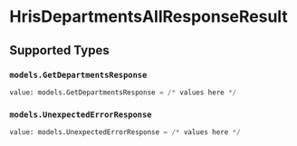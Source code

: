 # HrisDepartmentsAllResponseResult


## Supported Types

### `models.GetDepartmentsResponse`

```python
value: models.GetDepartmentsResponse = /* values here */
```

### `models.UnexpectedErrorResponse`

```python
value: models.UnexpectedErrorResponse = /* values here */
```

